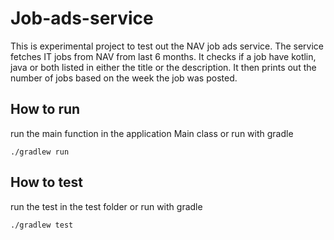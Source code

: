 # Job-ads-service
This is experimental project to test out the NAV job ads service. 
The service fetches IT jobs from NAV from last 6 months. 
It checks if a job have kotlin, java or both listed in either the title or the description.
It then prints out the number of jobs based on the week the job was posted.

## How to run
run the main function in the application Main class
or
run with gradle
```shell
./gradlew run
```

## How to test
run the test in the test folder
or
run with gradle
```shell
./gradlew test
```